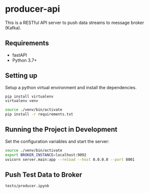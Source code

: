
# producer-api

This is a RESTful API server to push data streams to message broker (Kafka).

## Requirements
* fastAPI
* Python 3.7+

## Setting up

Setup a python virtual environment and install the dependencies.

```bash
pip install virtualenv
virtualenv venv

source ./venv/bin/activate
pip install -r requirements.txt
```

## Running the Project in Development

Set the configuration variables and start the server:

```bash
source ./venv/bin/activate
export BROKER_INSTANCE=localhost:9092
uvicorn server.main:app --reload --host 0.0.0.0 --port 8001
```

## Push Test Data to Broker

`tests/producer.ipynb`
